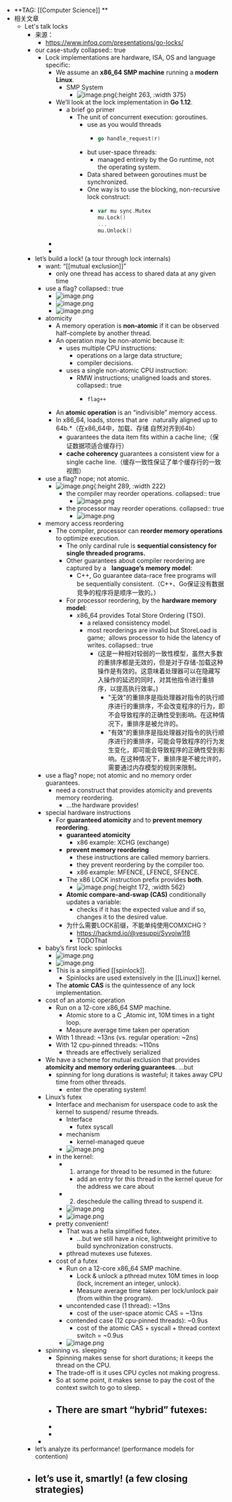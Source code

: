- **TAG: [[Computer Science]] **
- 相关文章
	- Let's talk locks
		- 来源：
			- https://www.infoq.com/presentations/go-locks/
		- our case-study
		  collapsed:: true
			- Lock implementations are hardware, ISA, OS and language specific:
				- We assume an **x86_64 SMP machine** running a **modern Linux**.
					- SMP System
						- ![image.png](../assets/image_1683719235930_0.png){:height 263, :width 375}
				- We’ll look at the lock implementation in **Go 1.12**.
					- a brief go primer
						- The unit of concurrent execution: goroutines.
							- use as you would threads
								- ```go
								  go handle_request(r)
								  ```
							- but user-space threads:
								- managed entirely by the Go runtime, not the operating system.
							- Data shared between goroutines must be synchronized.
							- One way is to use the blocking, non-recursive lock construct:
								- ```go
								  var mu sync.Mutex
								  mu.Lock()
								  ...
								  mu.Unlock()
								  ```
				-
				-
		- let’s build a lock! (a tour through lock internals)
			- want: “[[mutual exclusion]]”
				- only one thread has access to shared data at any given time
			- use a flag?
			  collapsed:: true
				- ![image.png](../assets/image_1683720086369_0.png)
				- ![image.png](../assets/image_1683720101428_0.png)
				- ![image.png](../assets/image_1683720111922_0.png)
			- atomicity
				- A memory operation is **non-atomic** if it can be observed half-complete by another thread.
				- An operation may be non-atomic because it:
					- uses multiple CPU instructions:
						- operations on a large data structure;
						- compiler decisions.
					- uses a single non-atomic CPU instruction:
						- RMW instructions; unaligned loads and stores.
						  collapsed:: true
							- ```
							  flag++
							  ```
				- An **atomic operation** is an “indivisible” memory access.
				- In x86_64, loads, stores that are   naturally aligned up to 64b.*（在x86_64中，加载、存储 自然对齐到64b）
					- guarantees the data item fits within a cache line;（保证数据项适合缓存行）
					- **cache coherency** guarantees a consistent view for a single cache line.（缓存一致性保证了单个缓存行的一致视图）
			- use a flag? nope; not atomic.
				- ![image.png](../assets/image_1683720708455_0.png){:height 289, :width 222}
					- the compiler may reorder operations.
					  collapsed:: true
						- ![image.png](../assets/image_1683720721888_0.png)
					- the processor may reorder operations.
					  collapsed:: true
						- ![image.png](../assets/image_1683720755408_0.png)
			- memory access reordering
				- The compiler, processor can **reorder memory operations** to optimize execution.
					- The only cardinal rule is **sequential consistency for single threaded programs.**
					- Other guarantees about compiler reordering are captured by a   **language’s memory model**:
						- C++, Go guarantee data-race free programs will be sequentially consistent.（C++、Go保证没有数据竞争的程序将是顺序一致的。）
					- For processor reordering, by the **hardware memory model**:
						- x86_64 provides Total Store Ordering (TSO).
							- a relaxed consistency model.
							- most reorderings are invalid but StoreLoad is game;  allows processor to hide the latency of writes.
							  collapsed:: true
								- (这是一种相对较弱的一致性模型，虽然大多数的重排序都是无效的，但是对于存储-加载这种操作是有效的。这意味着处理器可以在隐藏写入操作的延迟的同时，对其他指令进行重排序，以提高执行效率。)
									- "无效"的重排序是指处理器对指令的执行顺序进行的重排序，不会改变程序的行为，即不会导致程序的正确性受到影响。在这种情况下，重排序是被允许的。
									- "有效"的重排序是指处理器对指令的执行顺序进行的重排序，可能会导致程序的行为发生变化，即可能会导致程序的正确性受到影响。在这种情况下，重排序是不被允许的，需要通过内存模型的规则来限制。
			- use a flag? nope; not atomic and no memory order guarantees.
				- need a construct that provides atomicity and prevents memory reordering.
					- ...the hardware provides!
			- special hardware instructions
				- For **guaranteed atomicity** and to **prevent memory reordering**.
					- **guaranteed atomicity**
						- x86 example: XCHG (exchange)
					- **prevent memory reordering**
						- these instructions are called memory barriers.
						- they prevent reordering by the compiler too.
						- x86 example: MFENCE, LFENCE, SFENCE.
					- The x86 LOCK instruction prefix provides **both**.
						- ![image.png](../assets/image_1683731526353_0.png){:height 172, :width 562}
					- **Atomic compare-and-swap (CAS)** conditionally updates a variable:
						- checks if it has the expected value and if so, changes it to the desired value.
					- 为什么需要LOCK前缀，不能单纯使用COMXCHG？
						- https://hackmd.io/@vesuppi/Syvoiw1f8
						- TODOThat
			- baby’s first lock: spinlocks
				- ![image.png](../assets/image_1683731637697_0.png)
				- ![image.png](../assets/image_1683731646267_0.png)
				- This is a simplified [[spinlock]].
					- Spinlocks are used extensively in
					  the [[Linux]] kernel.
				- The **atomic CAS** is the quintessence of any lock implementation.
			- cost of an atomic operation
				- Run on a 12-core x86_64 SMP machine.
					- Atomic store to a C _Atomic int, 10M times in a tight loop.
					- Measure average time taken per operation
				- With 1 thread: ~13ns (vs. regular operation: ~2ns)
				- With 12 cpu-pinned threads: ~110ns
					- threads are effectively serialized
			- We have a scheme for mutual exclusion that provides **atomicity and memory ordering guarantees**. ...but
				- spinning for long durations is wasteful; it takes away CPU time from other threads.
					- enter the operating system!
			- Linux’s futex
				- Interface and mechanism for userspace code to ask the kernel to suspend/ resume threads.
					- Interface
						- futex syscall
					- mechanism
						- kernel-managed queue
					- ![image.png](../assets/image_1683810122395_0.png)
				- in the kernel:
					- 1. arrange for thread to be resumed in the future:
						- add an entry for this thread in the kernel queue for the address we care about
					- 2. deschedule the calling thread to suspend it.
					- ![image.png](../assets/image_1683810270647_0.png)
					- ![image.png](../assets/image_1683810416523_0.png)
				- pretty convenient!
					- That was a hella simplified futex.
						- ...but we still have a nice, lightweight primitive to build synchronization constructs.
					- pthread mutexes use futexes.
				- cost of a futex
					- Run on a 12-core x86_64 SMP machine.
						- Lock & unlock a pthread mutex 10M times in loop 
						  (lock, increment an integer, unlock).
						- Measure average time taken per lock/unlock pair 
						  (from within the program).
					- uncontended case (1 thread): ~13ns
						- cost of the user-space atomic CAS = ~13ns
					- contended case (12 cpu-pinned threads): ~0.9us
						- cost of the atomic CAS +
						  syscall + thread context switch = ~0.9us
					- ![image.png](../assets/image_1683811457091_0.png)
			- spinning vs. sleeping
				- Spinning makes sense for short durations; it keeps the thread on the CPU.
				- The trade-off is it uses CPU cycles not making progress.
				- So at some point, it makes sense to pay the cost of the context switch to go to sleep.
				- There are smart “hybrid” futexes:
					-
				-
				-
			-
		- let’s analyze its performance! (performance models for contention)
		- let’s use it, smartly! (a few closing strategies)
			-